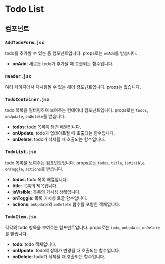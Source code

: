 # Todo List

## 컴포넌트

### `AddTodoForm.jsx`

todo를 추가할 수 있는 폼 컴포넌트입니다. props로는 `onAdd`를 받습니다.

- **onAdd**: 새로운 todo가 추가될 때 호출되는 함수입니다.

### `Header.jsx`

여러 페이지에서 재사용될 수 있는 헤더 컴포넌트입니다. props는 없습니다.

### `TodoContainer.jsx`

todo 목록을 필터링하여 보여주는 컨테이너 컴포넌트입니다. props로는 `todos`, `onUpdate`, `onDelete`를 받습니다.

- **todos**: todo 목록이 담긴 배열입니다.
- **onUpdate**: todo가 업데이트될 때 호출되는 함수입니다.
- **onDelete**: todo가 삭제될 때 호출되는 함수입니다.

### `TodoList.jsx`

todo 목록을 보여주는 컴포넌트입니다. props로는 `todos`, `title`, `isVisible`, `onToggle`, `actions`를 받습니다.

- **todos**: todo 목록 배열입니다.
- **title**: 목록의 제목입니다.
- **isVisible**: 목록의 가시성 상태입니다.
- **onToggle**: 목록 가시성 토글 함수입니다.
- **actions**: `onUpdate`와 `onDelete` 함수를 포함한 객체입니다.

### `TodoItem.jsx`

각각의 todo 항목을 보여주는 컴포넌트입니다. props로는 `todo`, `onUpdate`, `onDelete`를 받습니다.

- **todo**: todo 객체입니다.
- **onUpdate**: todo의 상태가 변경될 때 호출되는 함수입니다.
- **onDelete**: todo가 삭제될 때 호출되는 함수입니다.
